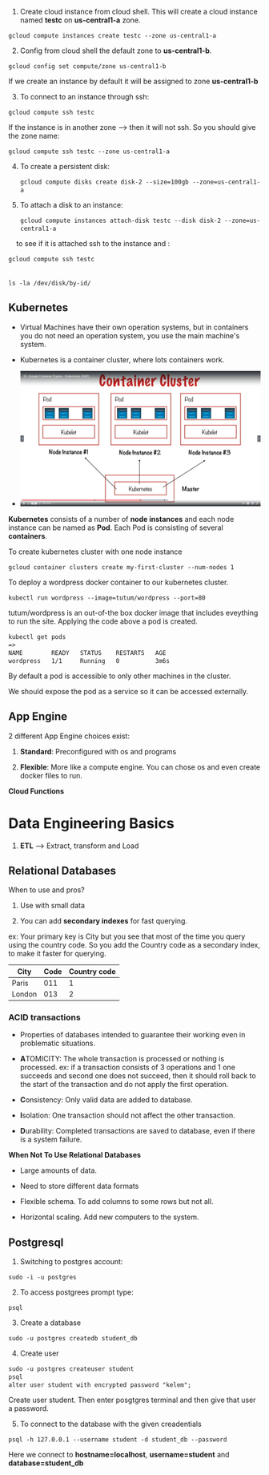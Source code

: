 1) Create cloud instance from cloud shell. This will create a cloud instance named **testc** on **us-central1-a** zone.

```
gcloud compute instances create testc --zone us-central1-a
```

2) Config from cloud shell the default zone to **us-central1-b**. 

```
gcloud config set compute/zone us-central1-b
```

If we create an instance by default it will be assigned to zone **us-central1-b**

3) To connect to an instance through ssh:

```
gcloud compute ssh testc
```

If the instance is in another zone --> then it will not ssh. So you should give the zone name:

```
gcloud compute ssh testc --zone us-central1-a
```

4. To create a persistent disk:
   
   ```
   gcloud compute disks create disk-2 --size=100gb --zone=us-central1-a
   ```

5. To attach a disk to an instance:
   
   ```
   gcloud compute instances attach-disk testc --disk disk-2 --zone=us-central1-a
   ```

    to see if it is attached ssh to the instance and :

```
gcloud compute ssh testc


ls -la /dev/disk/by-id/
```

## Kubernetes

- Virtual Machines have their own operation systems, but in containers you do not need an operation system, you use the main machine's system.

- Kubernetes is a container cluster, where lots containers work.

- <img title="" src="figures/kubernetes.png" alt="">

**Kubernetes** consists of a number of **node instances** and each node instance can be named as **Pod**. Each Pod is consisting of several **containers**.

To create kubernetes cluster with one node instance

```
gcloud container clusters create my-first-cluster --num-nodes 1
```

To deploy a wordpress docker container to our kubernetes cluster. 

```
kubectl run wordpress --image=tutum/wordpress --port=80
```

tutum/wordpress is an out-of-the box docker image that includes eveything to run the site. Applying the code above a pod is created. 

```
kubectl get pods
=>
NAME        READY   STATUS    RESTARTS   AGE
wordpress   1/1     Running   0          3m6s
```

By default a pod is accessible to only other machines in the cluster. 

We should expose the pod as a service so it can be accessed externally. 

## App Engine

2 different App Engine choices exist:

1) **Standard**: Preconfigured with os and programs

2) **Flexible**: More like a compute engine. You can chose os and even create docker files to run.

**Cloud Functions**











# Data Engineering Basics

1. **ETL** --> Extract, transform and Load







## Relational Databases

When to use and pros? 

1. Use with small data

2. You can add **secondary indexes** for fast querying.

ex: Your primary key is City but you see that most of the time you query using the country code. So you add the Country code as a secondary index, to make it faster for querying. 

| City   | Code | Country code |
| ------ | ---- | ------------ |
| Paris  | 011  | 1            |
| London | 013  | 2            |





### ACID transactions

- Properties of databases intended to guarantee their working even in problematic situations.

- **A**TOMICITY:  The whole transaction is processed or nothing is processed. ex: if a transaction consists of 3 operations and 1 one succeeds and second one does not succeed, then it should roll back to the start of the transaction and do not apply the first operation.

- **C**onsistency: Only valid data are added to database.

- **I**solation: One transaction should not affect the other transaction. 

- **D**urability: Completed transactions are saved to database, even if there is a system failure.



**When Not To Use Relational Databases**

- Large amounts of data.

- Need to store different data formats

- Flexible schema. To add columns to some rows but not all.

- Horizontal scaling. Add new computers to the system. 





## Postgresql

1) Switching to postgres account:

```
sudo -i -u postgres
```

2. To access postgrees prompt type:

```
psql
```

3. Create a database

```
sudo -u postgres createdb student_db
```

4. Create user

```
sudo -u postgres createuser student
psql
alter user student with encrypted password "kelem";
```

Create user student. Then enter posgtgres terminal and then give that user a password.



5. To connect to the database with the given creadentials

```
psql -h 127.0.0.1 --username student -d student_db --password
```

Here we connect to **hostname=localhost**,  **username=student** and **database=student_db**
